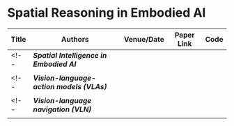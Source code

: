 # Spatial Reasoning in Embodied AI

| Title                                                                                             | Authors       | Venue/Date       | Paper Link                                   | Code                                         |
---------------------------------------------------------------------------------------------------|---------------|------------------|----------------------------------------------|----------------------------------------------|
<!-- | ***Spatial Intelligence in Embodied AI*** ||||| -->
|  |  |  |  |  |
<!-- | ***Vision-language-action models (VLAs)*** |||||-->
|  |  |  |  |  |
<!-- | ***Vision-language navigation (VLN)*** |||||-->
|  |  |  |  |  |
